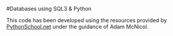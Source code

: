 #Databases using SQL3 & Python

This code has been developed using the resources provided by [PythonSchool.net][1] under the guidance of Adam McNicol.

[1]: http://www.pythonschool.net/creatingthedatamodel/




